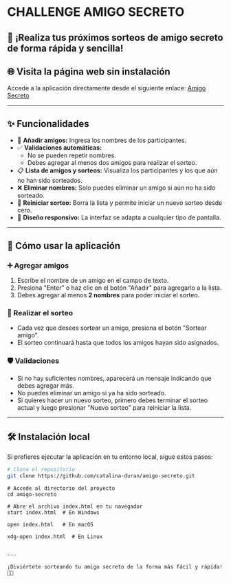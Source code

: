 # CHALLENGE AMIGO SECRETO

## 🎉 ¡Realiza tus próximos sorteos de amigo secreto de forma rápida y sencilla!

## 🌐 Visita la página web sin instalación

Accede a la aplicación directamente desde el siguiente enlace:
[Amigo Secreto](https://catalina-duran.github.io/amigo-secreto/)

---

## ✨ Funcionalidades

- 📌 **Añadir amigos:** Ingresa los nombres de los participantes.
- ✅ **Validaciones automáticas:**
  - No se pueden repetir nombres.
  - Debes agregar al menos dos amigos para realizar el sorteo.
- 📋 **Lista de amigos y sorteos:** Visualiza los participantes y los que aún no han sido sorteados.
- ❌ **Eliminar nombres:** Solo puedes eliminar un amigo si aún no ha sido sorteado.
- 🔄 **Reiniciar sorteo:** Borra la lista y permite iniciar un nuevo sorteo desde cero.
- 📱 **Diseño responsivo:** La interfaz se adapta a cualquier tipo de pantalla.

---

## 📝 Cómo usar la aplicación

### ➕ Agregar amigos

1. Escribe el nombre de un amigo en el campo de texto.
2. Presiona "Enter" o haz clic en el botón "Añadir" para agregarlo a la lista.
3. Debes agregar al menos **2 nombres** para poder iniciar el sorteo.

### 🎁 Realizar el sorteo

- Cada vez que desees sortear un amigo, presiona el botón "Sortear amigo".
- El sorteo continuará hasta que todos los amigos hayan sido asignados.

### 🛡️ Validaciones

- Si no hay suficientes nombres, aparecerá un mensaje indicando que debes agregar más.
- No puedes eliminar un amigo si ya ha sido sorteado.
- Si quieres hacer un nuevo sorteo, primero debes terminar el sorteo actual y luego presionar "Nuevo sorteo" para reiniciar la lista.

---

## 🛠️ Instalación local

Si prefieres ejecutar la aplicación en tu entorno local, sigue estos pasos:

```sh
# Clona el repositorio
git clone https://github.com/catalina-duran/amigo-secreto.git
```
```
# Accede al directorio del proyecto
cd amigo-secreto
```
```
# Abre el archivo index.html en tu navegador
start index.html  # En Windows
```
```
open index.html   # En macOS
```
```
xdg-open index.html  # En Linux
```
```

---

¡Diviértete sorteando tu amigo secreto de la forma más fácil y rápida! 🎉🎁



